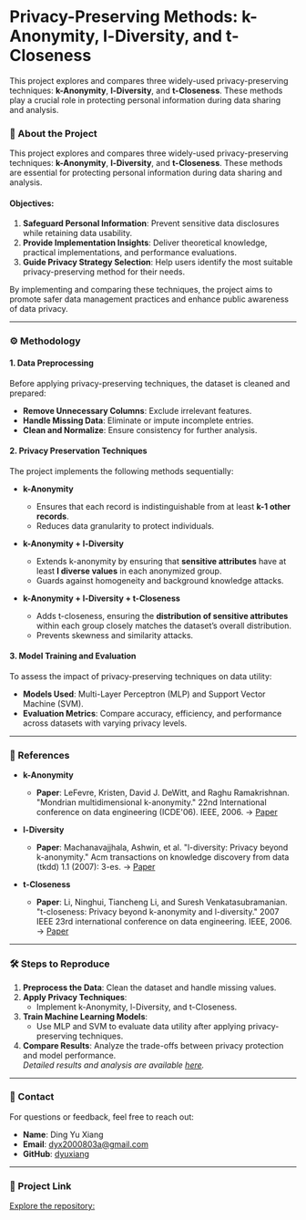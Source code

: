 # Privacy-Preserving Methods: k-Anonymity, l-Diversity, and t-Closeness

This project explores and compares three widely-used privacy-preserving techniques: **k-Anonymity**, **l-Diversity**, and **t-Closeness**. These methods play a crucial role in protecting personal information during data sharing and analysis.

### 📖 About the Project

This project explores and compares three widely-used privacy-preserving techniques: **k-Anonymity**, **l-Diversity**, and **t-Closeness**. These methods are essential for protecting personal information during data sharing and analysis.

#### Objectives:

1. **Safeguard Personal Information**: Prevent sensitive data disclosures while retaining data usability.
2. **Provide Implementation Insights**: Deliver theoretical knowledge, practical implementations, and performance evaluations.
3. **Guide Privacy Strategy Selection**: Help users identify the most suitable privacy-preserving method for their needs.

By implementing and comparing these techniques, the project aims to promote safer data management practices and enhance public awareness of data privacy.

---

### ⚙️ Methodology

#### **1. Data Preprocessing**

Before applying privacy-preserving techniques, the dataset is cleaned and prepared:

- **Remove Unnecessary Columns**: Exclude irrelevant features.
- **Handle Missing Data**: Eliminate or impute incomplete entries.
- **Clean and Normalize**: Ensure consistency for further analysis.

#### **2. Privacy Preservation Techniques**

The project implements the following methods sequentially:

- **k-Anonymity**
  - Ensures that each record is indistinguishable from at least **k-1 other records**.
  - Reduces data granularity to protect individuals.

- **k-Anonymity + l-Diversity**
  - Extends k-anonymity by ensuring that **sensitive attributes** have at least **l diverse values** in each anonymized group.
  - Guards against homogeneity and background knowledge attacks.

- **k-Anonymity + l-Diversity + t-Closeness**
  - Adds t-closeness, ensuring the **distribution of sensitive attributes** within each group closely matches the dataset’s overall distribution.
  - Prevents skewness and similarity attacks.

#### **3. Model Training and Evaluation**

To assess the impact of privacy-preserving techniques on data utility:

- **Models Used**: Multi-Layer Perceptron (MLP) and Support Vector Machine (SVM).
- **Evaluation Metrics**: Compare accuracy, efficiency, and performance across datasets with varying privacy levels.

---

### 📜 References

- **k-Anonymity**
  - **Paper**: LeFevre, Kristen, David J. DeWitt, and Raghu Ramakrishnan. "Mondrian multidimensional k-anonymity." 22nd International conference on data engineering (ICDE'06). IEEE, 2006. ->
  [Paper](https://personal.utdallas.edu/~mxk055100/courses/privacy08f_files/MultiDim.pdf)

- **l-Diversity**
  - **Paper**: Machanavajjhala, Ashwin, et al. "l-diversity: Privacy beyond k-anonymity." Acm transactions on knowledge discovery from data (tkdd) 1.1 (2007): 3-es. ->
  [Paper](https://personal.utdallas.edu/~muratk/courses/privacy08f_files/ldiversity.pdf)

- **t-Closeness**
  - **Paper**: Li, Ninghui, Tiancheng Li, and Suresh Venkatasubramanian. "t-closeness: Privacy beyond k-anonymity and l-diversity." 2007 IEEE 23rd international conference on data engineering. IEEE, 2006. ->
  [Paper](https://www.cs.purdue.edu/homes/ninghui/papers/t_closeness_icde07.pdf)

---

### 🛠️ Steps to Reproduce

1. **Preprocess the Data**: Clean the dataset and handle missing values.
2. **Apply Privacy Techniques**:
   - Implement k-Anonymity, l-Diversity, and t-Closeness.
3. **Train Machine Learning Models**:
   - Use MLP and SVM to evaluate data utility after applying privacy-preserving techniques.
4. **Compare Results**: Analyze the trade-offs between privacy protection and model performance.  
   *Detailed results and analysis are available [here](https://github.com/dyuxiang/Privacy-Preserving/blob/main/Experimental%20Results.md).*

---

### 📩 Contact

For questions or feedback, feel free to reach out:

- **Name**: Ding Yu Xiang  
- **Email**: [dyx2000803a@gmail.com](mailto:dyx2000803a@gmail.com)  
- **GitHub**: [dyuxiang](https://github.com/dyuxiang/Privacy-Preserving)

---

### 🔗 Project Link

[Explore the repository: ](https://github.com/dyuxiang/Privacy-Preserving)
